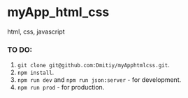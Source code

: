 # myApp_html_css
html, css, javascript

### TO DO:

1. `git clone git@github.com:Dmitiy/myApphtmlcss.git`.
2. `npm install`.
3. `npm run dev` and `npm run json:server` - for development.
4. `npm run prod` - for production.
